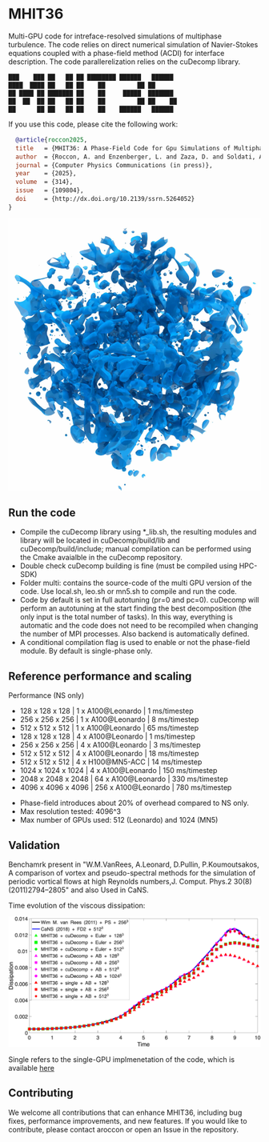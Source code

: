 # MHIT36

Multi-GPU code for intreface-resolved simulations of multiphase turbulence.
The code relies on direct numerical simulation of Navier-Stokes equations coupled with a phase-field method (ACDI) for interface description.
The code parallerelization relies on the cuDecomp library.


~~~text
███    ███ ██   ██ ██ ████████ ██████   ██████       
████  ████ ██   ██ ██    ██         ██ ██              
██ ████ ██ ███████ ██    ██     █████  ███████   
██  ██  ██ ██   ██ ██    ██         ██ ██    ██     
██      ██ ██   ██ ██    ██    ██████   ██████        
~~~


If you use this code, please cite the following work: 
```bibtex
  @article{roccon2025,
  title   = {MHIT36: A Phase-Field Code for Gpu Simulations of Multiphase Homogeneous Isotropic Turbulence},
  author  = {Roccon, A. and Enzenberger, L. and Zaza, D. and Soldati, A.},
  journal = {Computer Physics Communications (in press)},
  year    = {2025},
  volume  = {314},
  issue   = {109804},
  doi     = {http://dx.doi.org/10.2139/ssrn.5264052}
}
```

![Test](val/render2.jpg)


## Run the code

- Compile the cuDecomp library using *_lib.sh, the resulting modules and library will be located in cuDecomp/build/lib and cuDecomp/build/include; manual compilation can be performed using the Cmake avaialble in the cuDecomp repository.
- Double check cuDecomp building is fine (must be compiled using HPC-SDK)
- Folder multi: contains the source-code of the multi GPU version of the code. Use local.sh, leo.sh or mn5.sh to compile and run the code.
- Code by default is set in full autotuning (pr=0 and pc=0). cuDecomp will perform an autotuning at the start finding the best decomposition (the only input is the total number of tasks). In this way, everything is automatic and the code does not need to be recompiled when changing the number of MPI processes. Also backend is automatically defined.
- A conditional compilation flag is used to enable or not the phase-field module. By default is single-phase only.


## Reference performance and scaling

Performance (NS only)
* 128 x 128 x 128    |   1 x A100@Leonardo  |   1 ms/timestep
* 256 x 256 x 256    |   1 x A100@Leonardo  |   8 ms/timestep
* 512 x 512 x 512    |   1 x A100@Leonardo  |  65 ms/timestep 
* 128 x 128 x 128    |   4 x A100@Leonardo  |   1 ms/timestep
* 256 x 256 x 256    |   4 x A100@Leonardo  |   3 ms/timestep
* 512 x 512 x 512    |   4 x A100@Leonardo  |  18 ms/timestep 
* 512 x 512 x 512    |   4 x H100@MN5-ACC   |  14 ms/timestep 
* 1024 x 1024 x 1024 |   4 x A100@Leonardo  | 150 ms/timestep 
* 2048 x 2048 x 2048 |  64 x A100@Leonardo  | 330 ms/timestep
* 4096 x 4096 x 4096 | 256 x A100@Leonardo  | 780 ms/timestep

- Phase-field introduces about 20% of overhead compared to NS only.
- Max resolution tested: 4096^3
- Max number of GPUs used: 512 (Leonardo) and 1024 (MN5)


## Validation

Benchamrk present in "W.M.VanRees, A.Leonard, D.Pullin, P.Koumoutsakos, A comparison of vortex and pseudo-spectral methods for the simulation of periodic vortical flows at high Reynolds numbers,J. Comput. Phys.2 30(8)(2011)2794–2805" and also Used in CaNS.

Time evolution of the viscous dissipation:

![Test](val/val.png)

Single refers to the single-GPU implmenetation of the code, which is available [here](https://github.com/aroccon/MHIT36_single)


## Contributing

We welcome all contributions that can enhance MHIT36, including bug fixes, performance improvements, and new features. 
If you would like to contribute, please contact aroccon or open an Issue in the repository.